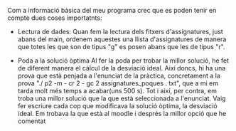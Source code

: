 Com a informació bàsica del meu programa crec que es poden tenir en compte dues coses importatnts:

- Lectura de dades:
  Quan fem la lectura dels fitxers d'assignatures, just abans del main, ordenem aquestes una llista d'assignatures de manera que totes les que son de tipus "g" es posen abans que les de tipus "r".

- Poda a la solució òptima
Al fer la poda per trobar la millor solució, he fet de  diferent manera el càlcul de la desviació ideal.  Així doncs,  hi ha una prova que està penjada a l'enunciat de la pràctica, concretament a la prova "./ p2 -m - cr 2 - gc 2 assignatures_poques . txt", que a mi em tarda molt més temps a acabar(uns 500 s). Tot i així, per contra, em troba una millor solució que la que està seleccionada a l'enunciat. Vaig fer escriure cada cop que modificava la solució òptima, la desviació ideal. Em trobava la que està al moodle i després la millor opció que he comentat
